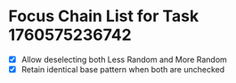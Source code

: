 # Focus Chain List for Task 1760575236742

<!-- Edit this markdown file to update your focus chain focusChain list -->
<!-- Use the format: - [ ] for incomplete items and - [x] for completed items -->

- [x] Allow deselecting both Less Random and More Random
- [x] Retain identical base pattern when both are unchecked

<!-- Save this file and the focusChain list will be updated in the task -->